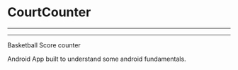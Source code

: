 # CourtCounter
------------------
------------------

Basketball Score counter

Android App built to understand some android fundamentals.
